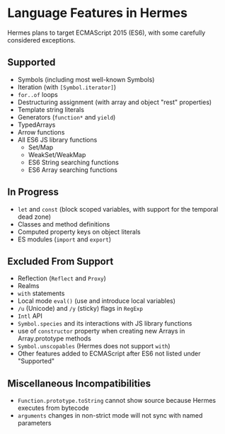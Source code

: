 # Language Features in Hermes

Hermes plans to target ECMAScript 2015 (ES6), with some carefully considered exceptions.

## Supported

- Symbols (including most well-known Symbols)
- Iteration (with `[Symbol.iterator]`)
- `for..of` loops
- Destructuring assignment (with array and object "rest" properties)
- Template string literals
- Generators (`function*` and `yield`)
- TypedArrays
- Arrow functions
- All ES6 JS library functions
  - Set/Map
  - WeakSet/WeakMap
  - ES6 String searching functions
  - ES6 Array searching functions

## In Progress

- `let` and `const` (block scoped variables, with support for the temporal dead zone)
- Classes and method definitions
- Computed property keys on object literals
- ES modules (`import` and `export`)

## Excluded From Support

- Reflection (`Reflect` and `Proxy`)
- Realms
- `with` statements
- Local mode `eval()` (use and introduce local variables)
- `/u` (Unicode) and `/y` (sticky) flags in `RegExp`
- `Intl` API
- `Symbol.species` and its interactions with JS library functions
- use of `constructor` property when creating new Arrays in Array.prototype methods
- `Symbol.unscopables` (Hermes does not support `with`)
- Other features added to ECMAScript after ES6 not listed under "Supported"

## Miscellaneous Incompatibilities

- `Function.prototype.toString` cannot show source because Hermes executes from bytecode
- `arguments` changes in non-strict mode will not sync with named parameters
